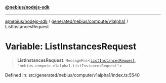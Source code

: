 [**@nebius/nodejs-sdk**](../../../../../README.md)

***

[@nebius/nodejs-sdk](../../../../../README.md) / [generated/nebius/compute/v1alpha1](../README.md) / ListInstancesRequest

# Variable: ListInstancesRequest

> **ListInstancesRequest**: `MessageFns`\<[`ListInstancesRequest`](../interfaces/ListInstancesRequest.md), `"nebius.compute.v1alpha1.ListInstancesRequest"`\>

Defined in: src/generated/nebius/compute/v1alpha1/index.ts:5540
